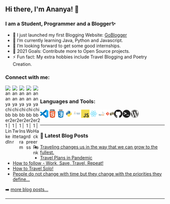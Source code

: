 ## Hi there, I'm Ananya! 👋

### I am a Student, Programmer and a Blogger✨

- 🔭 I just launched my first Blogging Website: [GoBlogger](https://ananyachibber21.github.io/GoBlogger.github.io/)
- 🌱 I’m currently learning Java, Python and Javascript.
- 👯 I’m looking forward to get some good internships.
- 🥅 2021 Goals: Contribute more to Open Source projects.
- ⚡ Fun fact: My extra hobbies include Travel Blogging and Poetry Creation.

### Connect with me:

[<img align="left" alt="ananyachibber21 | LinkedIn" width="22px" src="https://cdn.jsdelivr.net/npm/simple-icons@v3/icons/linkedin.svg" />](https://www.linkedin.com/in/ananya-chibber-4291161bb/)
[<img align="left" alt="ananyachibber21 | Twitter" width="22px" src="https://cdn.jsdelivr.net/npm/simple-icons@v3/icons/twitter.svg" />](https://twitter.com/Ananya89509781)
[<img align="left" alt="ananyachibber21 | Instagram" width="22px" src="https://cdn.jsdelivr.net/npm/simple-icons@v3/icons/instagram.svg" />](https://www.instagram.com/ananya_unique21/)
[<img align="left" alt="ananyachibber21 | Wordpress" width="22px" src="https://cdn.jsdelivr.net/npm/simple-icons@v3/icons/wordpress.svg" />](https://wordpress.com/view/mygoldensparks.wordpress.com)
[<img align="left" alt="ananyachibber21 | HackerRank" width="22px" src="https://cdn.jsdelivr.net/npm/simple-icons@v3/icons/hackerrank.svg" />](https://www.hackerrank.com/ananya20csu205)

<br />

### Languages and Tools:

[<img align="left" alt="Visual Studio Code" width="26px" src="https://raw.githubusercontent.com/github/explore/80688e429a7d4ef2fca1e82350fe8e3517d3494d/topics/visual-studio-code/visual-studio-code.png" />](https://www.youtube.com/channel/UCUz9AujtXw9QT3ztycomZqQ)
[<img align="left" alt="HTML5" width="26px" src="https://raw.githubusercontent.com/github/explore/80688e429a7d4ef2fca1e82350fe8e3517d3494d/topics/html/html.png" />](https://www.youtube.com/channel/UCUz9AujtXw9QT3ztycomZqQ)
[<img align="left" alt="CSS3" width="26px" src="https://raw.githubusercontent.com/github/explore/80688e429a7d4ef2fca1e82350fe8e3517d3494d/topics/css/css.png" />](https://www.youtube.com/channel/UCUz9AujtXw9QT3ztycomZqQ)
[<img align="left" alt="Python" width="26px" src="https://raw.githubusercontent.com/github/explore/80688e429a7d4ef2fca1e82350fe8e3517d3494d/topics/python/python.png" />](https://www.youtube.com/channel/UCUz9AujtXw9QT3ztycomZqQ)
[<img align="left" alt="Java" width="26px" src="https://raw.githubusercontent.com/github/explore/80688e429a7d4ef2fca1e82350fe8e3517d3494d/topics/java/java.png" />](https://www.youtube.com/channel/UCUz9AujtXw9QT3ztycomZqQ)
[<img align="left" alt="JavaScript" width="26px" src="https://raw.githubusercontent.com/github/explore/80688e429a7d4ef2fca1e82350fe8e3517d3494d/topics/javascript/javascript.png" />](https://www.youtube.com/channel/UCUz9AujtXw9QT3ztycomZqQ)
[<img align="left" alt="React" width="26px" src="https://raw.githubusercontent.com/github/explore/80688e429a7d4ef2fca1e82350fe8e3517d3494d/topics/react/react.png" />](https://www.youtube.com/channel/UCUz9AujtXw9QT3ztycomZqQ)
[<img align="left" alt="MySQL" width="26px" src="https://raw.githubusercontent.com/github/explore/80688e429a7d4ef2fca1e82350fe8e3517d3494d/topics/mysql/mysql.png" />](https://www.youtube.com/channel/UCUz9AujtXw9QT3ztycomZqQ)
[<img align="left" alt="Git" width="26px" src="https://raw.githubusercontent.com/github/explore/80688e429a7d4ef2fca1e82350fe8e3517d3494d/topics/git/git.png" />](https://www.youtube.com/channel/UCUz9AujtXw9QT3ztycomZqQ)
[<img align="left" alt="GitHub" width="26px" src="https://raw.githubusercontent.com/github/explore/78df643247d429f6cc873026c0622819ad797942/topics/github/github.png" />](https://www.youtube.com/channel/UCUz9AujtXw9QT3ztycomZqQ)
[<img align="left" alt="Terminal" width="26px" src="https://raw.githubusercontent.com/github/explore/80688e429a7d4ef2fca1e82350fe8e3517d3494d/topics/terminal/terminal.png" />](https://www.youtube.com/channel/UCUz9AujtXw9QT3ztycomZqQ)
[<img align="left" alt="Wordpress" width="26px" src="https://raw.githubusercontent.com/github/explore/80688e429a7d4ef2fca1e82350fe8e3517d3494d/topics/wordpress/wordpress.png" />](https://www.youtube.com/channel/UCUz9AujtXw9QT3ztycomZqQ)

<br />
<br />

---

### 📕 Latest Blog Posts

<!-- BLOG-POST-LIST:START -->
- [Traveling changes us in the way that we can grow to the fullest.](https://www.linkedin.com/feed/update/urn:li:activity:6837635256829538304/)
- [Travel Plans in Pandemic](https://www.linkedin.com/feed/update/urn:li:activity:6835452356893794304/)
- [How to follow - Work, Save, Travel, Repeat!](https://www.linkedin.com/posts/ananya-chibber-4291161bb_indiaghumo-travel-fun-activity-6824575103104368640-XDdU)
- [How to Travel Solo!](https://www.linkedin.com/posts/ananya-chibber-4291161bb_indiaghumo-travel-adventure-activity-6820587987794042880-Ab2M)
- [People do not change with time but they change with the priorities they define...](https://wordpress.com/post/mygoldensparks.wordpress.com/24)
<!-- BLOG-POST-LIST:END -->

➡️ [more blog posts...](https://wordpress.com/view/mygoldensparks.wordpress.com)

---

